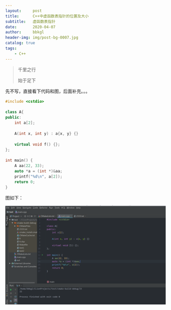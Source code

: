 ```yaml
---
layout:     post
title:      C++中虚函数表指针的位置及大小
subtitle:   虚函数表指针
date:       2020-04-07
author:     bbkgl
header-img: img/post-bg-0007.jpg
catalog: true
tags:
    - C++
---
```


>千里之行
>
>始于足下

先不写，直接看下代码和图，后面补充。。。

```cpp
#include <cstdio>

class A{
public:
    int a[2];

    A(int x, int y) : a{x, y} {}

    virtual void f() {};
};

int main() {
    A aa(22, 33);
    auto *a = (int *)&aa;
    printf("%d\n", a[2]);
    return 0;
}
```

图如下：

![20200407004350.png](https://raw.githubusercontent.com/bbkglpic/picpic/master/img/20200407004350.png)